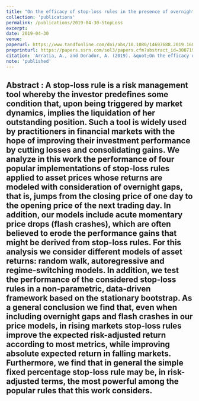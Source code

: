 ```yaml
---
title: "On the efficacy of stop-loss rules in the presence of overnight gaps"
collection: 'publications'
permalink: /publications/2019-04-30-StopLoss
excerpt: 
date: 2019-04-30
venue:
paperurl: https://www.tandfonline.com/doi/abs/10.1080/14697688.2019.1605188
preprinturl: https://papers.ssrn.com/sol3/papers.cfm?abstract_id=3087196
citation: 'Arratia, A., and Dorador, A. (2019). &quot;On the efficacy of stop-loss rules in the presence of overnight gaps.&quot; <i>Quantitative Finance</i>. 19(11):1857--1873 .'
note: 'published'
---
```


<b> Abstract </b> : 
A stop-loss rule is a risk management tool whereby the investor predefines some condition that, upon being triggered by market dynamics, implies the liquidation of her outstanding position.
Such a tool is widely used by practitioners in financial markets with the hope of improving their investment performance by cutting losses and consolidating gains.
We analyze in this work the performance of four popular implementations of stop-loss rules applied to asset prices whose returns are modeled with consideration of overnight gaps, that is, jumps from the closing price of one day to the opening price of the next trading day.
In addition, our models include acute momentary price drops (flash crashes), which are often believed to erode the performance gains that might be derived from stop-loss rules. For this analysis we consider different models of asset returns: random walk, autoregressive and regime-switching models.
In addition, we test the performance of the considered stop-loss rules in a non-parametric, data-driven framework based on the stationary bootstrap.
As a general conclusion we find that, even when including overnight gaps and flash crashes in our price models, in rising markets stop-loss rules improve the expected risk-adjusted return according to most metrics, while improving absolute expected return in falling markets.
Furthermore, we find that in general the simple fixed percentage stop-loss rule may be, in risk-adjusted terms, the most powerful among the popular rules that this work considers.
---
